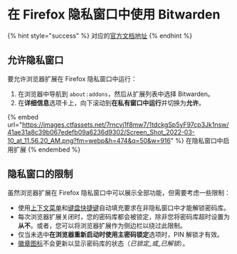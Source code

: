# 在 Firefox 隐私窗口中使用 Bitwarden

{% hint style="success" %}
对应的[官方文档地址](https://bitwarden.com/help/article/extension-wont-load-in-private-mode/)
{% endhint %}

## 允许隐私窗口 <a href="#allow-private-windows" id="allow-private-windows"></a>

要允许浏览器扩展在 Firefox 隐私窗口中运行：

1. 在浏览器中导航到 `about:addons`，然后从扩展列表中选择 Bitwarden。
2. 在**详细信息**选项卡上，向下滚动到**在私有窗口中运行**并切换为**允许**。

{% embed url="https://images.ctfassets.net/7rncvj1f8mw7/1tdckgSp5yF97cp3Jk1nsw/41ae31a8c39b067edefb09a6236d9302/Screen_Shot_2022-03-10_at_11.56.20_AM.png?fm=webp&h=474&q=50&w=916" %}
在隐私窗口中启用扩展
{% endembed %}

## 隐私窗口的限制 <a href="#limitations-in-private-windows" id="limitations-in-private-windows"></a>

虽然浏览器扩展在 Firefox 隐私窗口中可以展示全部功能，但需要考虑一些限制：

* 使用[上下文菜单](../password-manager/auto-fill/auto-fill-basics/auto-fill-logins-in-browser-extensions.md#using-the-context-menu)和[键盘快捷键](../password-manager/auto-fill/auto-fill-basics/auto-fill-logins-in-browser-extensions.md#using-keyboard-shortcuts)自动填充要求在非隐私窗口中才能解锁密码库。
* 每次浏览器扩展关闭时，您的密码库都会被锁定，除非您将密码库超时设置为**从不**。或者，您可以将浏览器扩展作为侧边栏以绕过此限制。
* 仅当未选中**在浏览器重新启动时使用主密码锁定**选项时，PIN 解锁才有效。
* [徽章图标](../password-manager/auto-fill/auto-fill-basics/auto-fill-logins-in-browser-extensions.md)不会更新以显示密码库的状态（_已锁定_或_已解锁_）。

